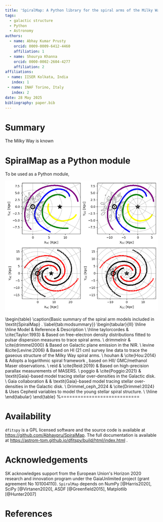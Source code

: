 ```yaml
---
title: 'SpiralMap: A Python library for the spiral arms of the Milky Way'
tags:
  - galactic structure
  - Python
  - Astronomy
authors:
  - name: Abhay Kumar Prusty 
    orcid: 0009-0009-6412-4460
    affiliation: 1
  - name: Shourya Khanna 
    orcid: 0000-0002-2604-4277
    affiliation: 2 
affiliations:
 - name: IISER Kolkata, India
   index: 1
 - name: INAF Torino, Italy
   index: 2 
date: 28 May 2025
bibliography: paper.bib
---
```



# Summary
The Milky Way is known 


# SpiralMap as a Python module
To be used as a Python module, 


![Left: posterior distribution of an event in log10(timescale)-log10(parallax) space, overlaid on 'star', 'white dwarf', 'neutron star' and 'black hole' contours. Right: bars showing probabilities of that event belonging to each of the lens populations.\label{spiral}](spiral.png)

\begin{table}
\caption{Basic summary of the spiral arm models included in \textit{SpiralMap} . \label{tab:modsummary}}
\begin{tabular}{lll}
\hline
\hline
Model	& Reference	& Description \\
\hline
taylorcordes & \cite{Taylor:1993} &  Based on free-electron density distributions fitted to pulsar dispersion measures to trace spiral arms. \\ 
drimmelnir & \cite{drimmel2000} & Based on Galactic plane emission in the NIR. \\ 
levine &\cite{Levine:2006} & Based on HI (21 cm) survey line data to trace the gaseous structure of the Milky Way spiral arms. \\
houhan & \cite{Hou:2014} &  Adopts a logarithmic spiral framework , based on HII/ GMC/methanol Maser observations.  \\ 
reid & \cite{Reid:2019} 
 & Based on high-precision parallax measurements of MASERS.  \\ 
poggio & \cite{Poggio:2021} & \textit{Gaia}-based model tracing stellar over-densities in the Galactic disk. \\ 
Gaia collaboration &  & \textit{Gaia}-based model tracing stellar over-densities in the Galactic disk. \\ 
Drimmel\_ceph\_2024 & \cite{Drimmel:2024} & Uses Cepheid variables to model the young stellar spiral structure. \\ 
\hline
\end{tabular}
\end{table}
%============================ 


# Availability

``dfitspy`` is a GPL licensed software and the source code is available at https://github.com/Abhaypru/SpiralMap. The full documentation is available at https://astrom-tom.github.io/dfitspy/build/html/index.html .

# Acknowledgements

SK acknowledges support from the European Union's Horizon 2020 research and innovation program under the GaiaUnlimited project (grant agreement No 101004110).
`SpiralMap` depends on NumPy [@Harris2020], SciPy [@Virtanen2020], ASDF [@Greenfield2015], Matplotlib [@Hunter2007]

# References

